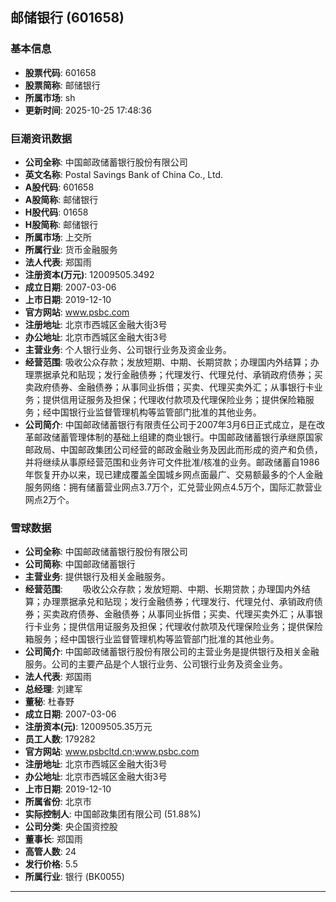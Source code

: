 ## 邮储银行 (601658)

### 基本信息

- **股票代码**: 601658
- **股票简称**: 邮储银行
- **所属市场**: sh
- **更新时间**: 2025-10-25 17:48:36

### 巨潮资讯数据

- **公司全称**: 中国邮政储蓄银行股份有限公司
- **英文名称**: Postal Savings Bank of China Co., Ltd.
- **A股代码**: 601658
- **A股简称**: 邮储银行
- **H股代码**: 01658
- **H股简称**: 邮储银行
- **所属市场**: 上交所
- **所属行业**: 货币金融服务
- **法人代表**: 郑国雨
- **注册资本(万元)**: 12009505.3492
- **成立日期**: 2007-03-06
- **上市日期**: 2019-12-10
- **官方网站**: www.psbc.com
- **注册地址**: 北京市西城区金融大街3号
- **办公地址**: 北京市西城区金融大街3号
- **主营业务**: 个人银行业务、公司银行业务及资金业务。
- **经营范围**: 吸收公众存款；发放短期、中期、长期贷款；办理国内外结算；办理票据承兑和贴现；发行金融债券；代理发行、代理兑付、承销政府债券；买卖政府债券、金融债券；从事同业拆借；买卖、代理买卖外汇；从事银行卡业务；提供信用证服务及担保；代理收付款项及代理保险业务；提供保险箱服务；经中国银行业监督管理机构等监管部门批准的其他业务。
- **公司简介**: 中国邮政储蓄银行有限责任公司于2007年3月6日正式成立，是在改革邮政储蓄管理体制的基础上组建的商业银行。中国邮政储蓄银行承继原国家邮政局、中国邮政集团公司经营的邮政金融业务及因此而形成的资产和负债，并将继续从事原经营范围和业务许可文件批准/核准的业务。邮政储蓄自1986年恢复开办以来，现已建成覆盖全国城乡网点面最广、交易额最多的个人金融服务网络：拥有储蓄营业网点3.7万个，汇兑营业网点4.5万个，国际汇款营业网点2万个。

### 雪球数据

- **公司全称**: 中国邮政储蓄银行股份有限公司
- **公司简称**: 中国邮政储蓄银行
- **主营业务**: 提供银行及相关金融服务。
- **经营范围**: 　　吸收公众存款；发放短期、中期、长期贷款；办理国内外结算；办理票据承兑和贴现；发行金融债券；代理发行、代理兑付、承销政府债券；买卖政府债券、金融债券；从事同业拆借；买卖、代理买卖外汇；从事银行卡业务；提供信用证服务及担保；代理收付款项及代理保险业务；提供保险箱服务；经中国银行业监督管理机构等监管部门批准的其他业务。
- **公司简介**: 中国邮政储蓄银行股份有限公司的主营业务是提供银行及相关金融服务。公司的主要产品是个人银行业务、公司银行业务及资金业务。
- **法人代表**: 郑国雨
- **总经理**: 刘建军
- **董秘**: 杜春野
- **成立日期**: 2007-03-06
- **注册资本(元)**: 12009505.35万元
- **员工人数**: 179282
- **官方网站**: www.psbcltd.cn;www.psbc.com
- **注册地址**: 北京市西城区金融大街3号
- **办公地址**: 北京市西城区金融大街3号
- **上市日期**: 2019-12-10
- **所属省份**: 北京市
- **实际控制人**: 中国邮政集团有限公司 (51.88%)
- **公司分类**: 央企国资控股
- **董事长**: 郑国雨
- **高管人数**: 24
- **发行价格**: 5.5
- **所属行业**: 银行 (BK0055)

---